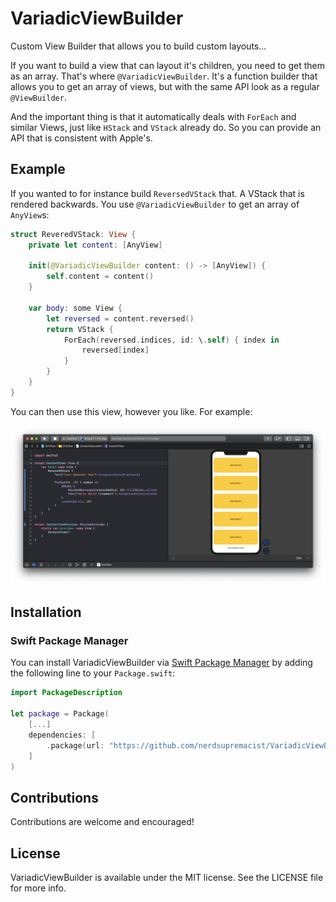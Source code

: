 # VariadicViewBuilder
Custom View Builder that allows you to build custom layouts...

If you want to build a view that can layout it's children, you need to get them as an array.
That's where `@VariadicViewBuilder`. It's a function builder that allows you to get an array of views, but with the same API look as a regular `@ViewBuilder`.

And the important thing is that it automatically deals with `ForEach` and similar Views, just like `HStack` and `VStack` already do. So you can provide an API that is consistent with Apple's. 

## Example

If you wanted to for instance build `ReversedVStack` that. A VStack that is rendered backwards. You use `@VariadicViewBuilder` to get an array of `AnyView`s:

```swift
struct ReveredVStack: View {
    private let content: [AnyView]

    init(@VariadicViewBuilder content: () -> [AnyView]) {
        self.content = content()
    }

    var body: some View {
        let reversed = content.reversed()
        return VStack {
            ForEach(reversed.indices, id: \.self) { index in
                reversed[index]
            }
        }
    }
}
```

You can then use this view, however you like. For example:

![](reversedvstack.png)

## Installation
### Swift Package Manager

You can install VariadicViewBuilder via [Swift Package Manager](https://swift.org/package-manager/) by adding the following line to your `Package.swift`:

```swift
import PackageDescription

let package = Package(
    [...]
    dependencies: [
        .package(url: "https://github.com/nerdsupremacist/VariadicViewBuilder.swift.git", from: "0.1.0"),
    ]
)
``` 

## Contributions
Contributions are welcome and encouraged!

## License
VariadicViewBuilder is available under the MIT license. See the LICENSE file for more info.
